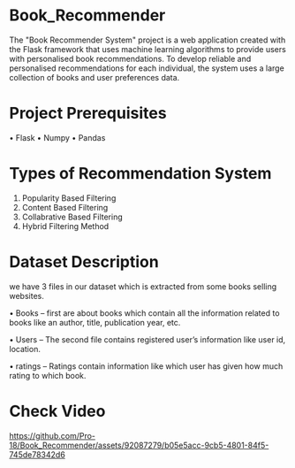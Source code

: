 ﻿# Book_Recommender

The "Book Recommender System" project is a web application created with the Flask framework that uses machine learning algorithms to provide users with personalised book recommendations. To develop reliable and personalised recommendations for each individual, the system uses a large collection of books and user preferences data.

# Project Prerequisites
•	Flask
•	Numpy
•	Pandas

# Types of Recommendation System
1)	Popularity Based Filtering
2)	Content Based Filtering
3)	Collabrative Based Filtering
4)	Hybrid Filtering Method
   
# Dataset Description
we have 3 files in our dataset which is extracted from some books selling websites.

•	Books – first are about books which contain all the information related to books like an author, title, publication year, etc.

•	Users – The second file contains registered user’s information like user id, location.

•	ratings –  Ratings contain information like which user has given how much rating to which book.

# Check Video
 https://github.com/Pro-18/Book_Recommender/assets/92087279/b05e5acc-9cb5-4801-84f5-745de78342d6
